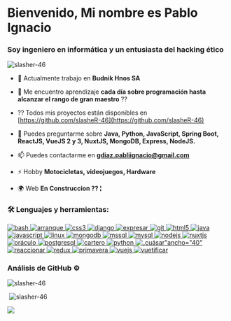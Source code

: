 
  <h1 alinear="centro">Bienvenido, Mi nombre es Pablo Ignacio </h1>
  <h3 alinear="centro">Soy ingeniero en informática y un entusiasta del hacking ético</h3>

  <p alinear="centro"> <img src="https://komarev.com/ghpvc/?username=slasher-46&label=Profile%20views&color=0e75b6&estilo=flat" alt="slasher-46" /> </p>

- 🔭 Actualmente trabajo en **Budnik Hnos SA**

- 🌱 Me encuentro aprendizaje **cada día sobre programación hasta alcanzar el rango de gran maestro** ⁇ 

- ?? Todos mis proyectos están disponibles en [https://github.com/slasheR-46](https://github.com/slasheR-46)

- 💬 Puedes preguntarme sobre **Java, Python, JavaScript, Spring Boot, ReactJS, VueJS 2 y 3, NuxtJS, MongoDB, Express, NodeJS.**

- 📫 Puedes contactarme en **gdiaz.pabliignacio@gmail.com**

- ⚡ Hobby **Motocicletas, videojuegos, Hardware**

- 🌍 Web **En Construccion ?? ¦**

<h3 alinear="centro">🛠 Lenguajes y herramientas:</h3>
<p alinear="izquierda"> <a href="https://www.gnu.org/software/bash/" objetivo="_blanc" rel="noreferrer"> <img src="https://www.vectorlogo.zone/logos/gnu_bash/gnu_bash-icon.svg" alt="bash" ancho="40" alta="40"/> </a> <a href="https://getbootstrap.com" objetivo="_blanc" rel="noreferrer"> <img src="https://raw.githubusercontent.com/devicons/devicon/master/icons/bootstrap/bootstrap-plain-wordmark.svg" alt="arranque" ancho="40" alta="40"/> </a> <a href="https://www.w3schools.com/css/" objetivo="_blanc" rel="noreferrer"> <img src="https://raw.githubusercontent.com/devicons/devicon/master/icons/css3/css3-original-wordmark.svg" alt="css3" ancho="40" alta="40"/> </a> <a href="https://www.djangoproject.com/" objetivo="_blanc" rel="noreferrer"> <img src="https://cdn.worldvectorlogo.com/logos/django.svg" alt="django" ancho="40" alta="40"/> </a> <a href="https://expressjs.com" objetivo="_blanc" rel="noreferrer"> <img src="https://raw.githubusercontent.com/devicons/devicon/master/icons/express/express-original-wordmark.svg" alt="expresar" ancho="40" alta="40"/> </a> <a href="https://git-scm.com/" objetivo="_blanc" rel="noreferrer"> <img src="https://www.vectorlogo.zone/logos/git-scm/git-scm-icon.svg" alt="git" ancho="40" alta="40"/> </a> <a href="https://www.w3.org/html/" objetivo="_blanc" rel="noreferrer"> <img src="https://raw.githubusercontent.com/devicons/devicon/master/icons/html5/html5-original-wordmark.svg" alt="html5" ancho="40" alta="40"/> </a> <a href="https://www.java.com" objetivo="_blanc" rel="noreferrer"> <img src="https://raw.githubusercontent.com/devicons/devicon/master/icons/java/java-original.svg" alt="java" ancho="40" alta="40"/> </a> <a href="https://developer.mozilla.org/en-US/docs/Web/JavaScript" objetivo="_blanc" rel="noreferrer"> <img src="https://raw.githubusercontent.com/devicons/devicon/master/icons/javascript/javascript-original.svg" alt="javascript" ancho="40" alta="40"/> </a> <a href="https://www.linux.org/" objetivo="_blanc" rel="noreferrer"> <img src="https://raw.githubusercontent.com/devicons/devicon/master/icons/linux/linux-original.svg" alt="linux" ancho="40" alta="40"/> </a> <a href="https://www.mongodb.com/" objetivo="_blanc" rel="noreferrer"> <img src="https://raw.githubusercontent.com/devicons/devicon/master/icons/mongodb/mongodb-original-wordmark.svg" alt="mongodb" ancho="40" alta="40"/> </a> <a href="https://www.microsoft.com/en-us/sql-server" objetivo="_blanc" rel="noreferrer"> <img src="https://www.svgrepo.com/show/303229/microsoft-sql-server-logo.svg" alt="mssql" ancho="40" alta="40"/> </a> <a href="https://www.mysql.com/" objetivo="_blanc" rel="noreferrer"> <img src="https://raw.githubusercontent.com/devicons/devicon/master/icons/mysql/mysql-original-wordmark.svg" alt="mysql" ancho="40" alta="40"/> </a> <a href="https://nodejs.org" objetivo="_blanc" rel="noreferrer"> <img src="https://raw.githubusercontent.com/devicons/devicon/master/icons/nodejs/nodejs-original-wordmark.svg" alt="nodejs" ancho="40" alta="40"/> </a> <a href="https://nuxtjs.org/" objetivo="_blanc" rel="noreferrer"> <img src="https://www.vectorlogo.zone/logos/nuxtjs/nuxtjs-icon.svg" alt="nuxtjs" ancho="40" alta="40"/> </a> <a href="https://www.oracle.com/" objetivo="_blanc" rel="noreferrer"> <img src="https://raw.githubusercontent.com/devicons/devicon/master/icons/oracle/oracle-original.svg" alt="oráculo" ancho="40" alta="40"/> </a> <a href="https://www.postgresql.org" objetivo="_blanc" rel="noreferrer"> <img src="https://raw.githubusercontent.com/devicons/devicon/master/icons/postgresql/postgresql-original-wordmark.svg" alt="postgresql" ancho="40" alta="40"/> </a> <a href="https://postman.com" objetivo="_blanc" rel="noreferrer"> <img src="https://www.vectorlogo.zone/logos/getpostman/getpostman-icon.svg" alt="cartero" ancho="40" alta="40"/> </a> <a href="https://www.python.org" objetivo="_blanc" rel="noreferrer"> <img src="https://raw.githubusercontent.com/devicons/devicon/master/icons/python/python-original.svg" alt="python" ancho="40" alta="40"/> </a> <a href="https://quasar.dev/" objetivo="_blanc" rel="noreferrer"> <img src="https://cdn.quasar.dev/logo/svg/quasar-logo.svg" alt=„cuásar"ancho="40" alta="40"/> </a> <a href="https://reactjs.org/" objetivo="_blanc" rel="noreferrer"> <img src="https://raw.githubusercontent.com/devicons/devicon/master/icons/react/react-original-wordmark.svg" alt="reaccionar" ancho="40" alta="40"/> </a> <a href="https://redux.js.org" objetivo="_blanc" rel="noreferrer"> <img src="https://raw.githubusercontent.com/devicons/devicon/master/icons/redux/redux-original.svg" alt="redux" ancho="40" alta="40"/> </a> <a href="https://spring.io/" objetivo="_blanc" rel="noreferrer"> <img src="https://www.vectorlogo.zone/logos/springio/springio-icon.svg" alt="primavera" ancho="40" alta="40"/> </a> <a href="https://vuejs.org/" objetivo="_blanc" rel="noreferrer"> <img src="https://raw.githubusercontent.com/devicons/devicon/master/icons/vuejs/vuejs-original-wordmark.svg" alt="vuejs" ancho="40" alta="40"/> </a> <a href="https://vuetifyjs.com/en/" objetivo="_blanc" rel="noreferrer"> <img src="https://bestofjs.org/logos/vuetify.svg" alt="vuetificar" ancho="40" alta="40"/> </a> 
</p>
  
<h3 alinear="centro">Análisis de GitHub ⚙</h3>

<p><img alinear="izquierda" src="https://github-readme-stats.vercel.app/api/top-langs?username=slasher-46&show_icons=true&local=en&diseño=compacto" alt="slasher-46" /></p>

<p>&nbsp;<img alinear="centro" src="https://github-readme-stats.vercel.app/api?username=slasher-46&show_icons=true&locale=en" alt="slasher-46" /></p>


<img src="https://media.giphy.com/media/yl3XErRq8qmmA/giphy.gif" ancho="1000" alta="200"/>
